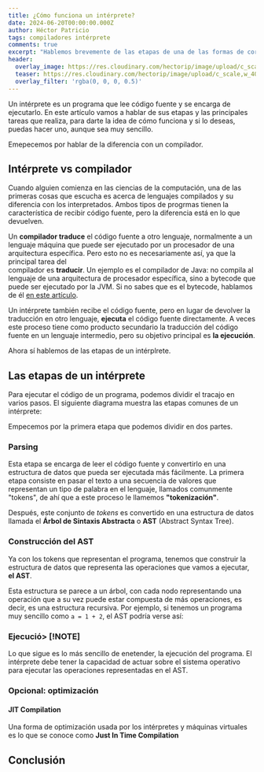 ```yaml
---
title: ¿Cómo funciona un intérprete?
date: 2024-06-20T00:00:00.000Z
author: Héctor Patricio
tags: compiladores intérprete
comments: true
excerpt: "Hablemos brevemente de las etapas de una de las formas de correr tu código: un intérprete."
header:
  overlay_image: https://res.cloudinary.com/hectorip/image/upload/c_scale,w_1400/v1721878999/daniele-levis-pelusi-FLEZ4rYjP0w-unsplash_auzjkk.jpg
  teaser: https://res.cloudinary.com/hectorip/image/upload/c_scale,w_400/v1721878999/daniele-levis-pelusi-FLEZ4rYjP0w-unsplash_auzjkk.jpg
  overlay_filter: 'rgba(0, 0, 0, 0.5)'
---
```


Un intérprete es un programa que lee código fuente y se encarga de
ejecutarlo. En este artículo vamos a hablar de sus etapas y las principales
tareas que realiza, para darte la idea de cómo funciona y si lo deseas, puedas
hacer uno, aunque sea muy sencillo.

Emepecemos por hablar de la diferencia con un compilador.

## Intérprete vs compilador

Cuando alguien comienza en las ciencias de la computación, una de las primeras
cosas que escucha es acerca de lenguajes compilados y su diferencia con los
interpretados. Ambos tipos de progrmas tienen la característica de recibir
código fuente, pero la diferencia está en lo que devuelven.

Un **compilador traduce** el código fuente a otro lenguaje, normalmente a un
lenguaje máquina que puede ser ejecutado por un procesador de una arquitectura
específica. Pero esto no es necesariamente así, ya que la principal tarea del  
compilador es **traducir**. Un ejemplo es el compilador de Java:
no compila al lenguaje de una arquitectura de procesador específica, sino a
bytecode que puede ser ejecutado por la JVM. Si no sabes que es el bytecode,
hablamos de él [en este artículo](/2023/01/22/entendiendo-el-bytecode.html).

Un intérprete también recibe el código fuente, pero en lugar de devolver la
traducción en otro lenguaje, **ejecuta** el código fuente directamente. A veces
este proceso tiene como producto secundario la traducción del código fuente
en un lenguaje intermedio, pero su objetivo principal es **la ejecución**.

Ahora sí hablemos de las etapas de un intérplrete.

## Las etapas de un intérprete

Para ejecutar el código de un programa, podemos dividir el tracajo en varios
pasos. El siguiente diagrama muestra las etapas comunes de un intérprete:

Empecemos por la primera etapa que podemos dividir en dos partes.

### Parsing

Esta etapa se encarga de leer el código fuente y convertirlo en una estructura
de datos que pueda ser ejecutada más fácilmente. La primera etapa consiste en
pasar el texto a una secuencia de valores que representan un tipo de palabra
en el lenguaje, llamados comunmente "tokens", de ahí que a este proceso le
llamemos **"tokenización"**.

Después, este conjunto de _tokens_ es convertido en una estructura de datos
llamada el **Árbol de Sintaxis Abstracta** o **AST** (Abstract Syntax Tree).

### Construcción del AST

Ya con los tokens que representan el programa, tenemos que construir la
estructura de datos que representa las operaciones que vamos a ejecutar, **el
AST**.

Esta estructura se parece a un árbol, con cada nodo representando una operación
que a su vez puede estar compuesta de más operaciones, es decir, es una
estructura recursiva. Por ejemplo, si tenemos un programa muy sencillo como
`a = 1 + 2`, el AST podría verse así:

### Ejecució> [!NOTE]
>

Lo que sigue es lo más sencillo de enetender, la ejecución del programa. El
intérprete debe tener la capacidad de actuar sobre el sistema operativo para
ejecutar las operaciones representadas en el AST.

### Opcional: optimización

#### JIT Compilation

Una forma de optimización usada por los intérpretes y máquinas virtuales es lo
que se conoce como **Just In Time Compilation**

## Conclusión
